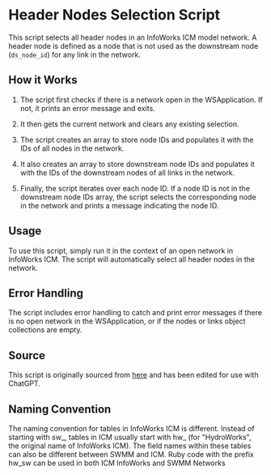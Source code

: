 # Header Nodes Selection Script

This script selects all header nodes in an InfoWorks ICM model network. A header node is defined as a node that is not used as the downstream node (`ds_node_id`) for any link in the network.

## How it Works

1. The script first checks if there is a network open in the WSApplication. If not, it prints an error message and exits.

2. It then gets the current network and clears any existing selection.

3. The script creates an array to store node IDs and populates it with the IDs of all nodes in the network.

4. It also creates an array to store downstream node IDs and populates it with the IDs of the downstream nodes of all links in the network.

5. Finally, the script iterates over each node ID. If a node ID is not in the downstream node IDs array, the script selects the corresponding node in the network and prints a message indicating the node ID.

## Usage

To use this script, simply run it in the context of an open network in InfoWorks ICM. The script will automatically select all header nodes in the network.

## Error Handling

The script includes error handling to catch and print error messages if there is no open network in the WSApplication, or if the nodes or links object collections are empty.

## Source

This script is originally sourced from [here](https://github.com/chaitanyalakeshri/ruby_scripts) and has been edited for use with ChatGPT.

## Naming Convention

The naming convention for tables in InfoWorks ICM is different. Instead of starting with sw_, tables in ICM usually start with hw_ (for "HydroWorks", the original name of InfoWorks ICM). The field names within these tables can also be different between SWMM and ICM.  Ruby code with the prefix hw_sw can be used in both ICM InfoWorks and SWMM Networks